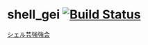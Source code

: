 # shell_gei [![Build Status](https://travis-ci.org/okwrtdsh/shell_gei.svg?branch=master)](https://travis-ci.org/okwrtdsh/shell_gei)
[シェル芸強強会](https://b.ueda.tech/?page=00684)